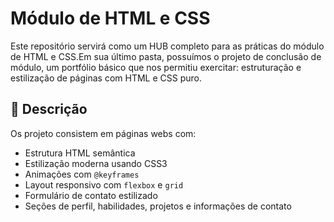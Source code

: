 # Módulo de HTML e CSS

Este repositório servirá como um HUB completo para as práticas do módulo de HTML e CSS.Em sua último pasta, possuímos o projeto de conclusão de módulo, um portfólio básico que nos permitiu exercitar: estruturação e estilização de páginas com HTML e CSS puro.

## 📄 Descrição

Os projeto consistem em páginas webs com:

- Estrutura HTML semântica
- Estilização moderna usando CSS3
- Animações com `@keyframes`
- Layout responsivo com `flexbox` e `grid`
- Formulário de contato estilizado
- Seções de perfil, habilidades, projetos e informações de contato
